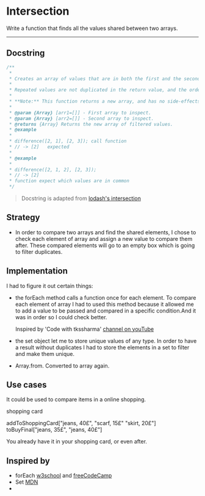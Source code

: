 # Intersection

Write a function that finds all the values shared between two arrays.

---

## Docstring

```js
/**
 *
 * Creates an array of values that are in both the first and the second arrays.
 *
 * Repeated values are not duplicated in the return value, and the order of result values are determined by the first array.
 *
 * **Note:** This function returns a new array, and has no side-effects.
 *
 * @param {Array} [arr1=[]] - First array to inspect.
 * @param {Array} [arr2=[]] - Second array to inspect.
 * @returns {Array} Returns the new array of filtered values.
 * @example
 *
 * difference([2, 1], [2, 3]); call function
 * // -> [2]   expected
 *
 * @example
 *
 * difference([2, 1, 2], [2, 3]);
 * // -> [2]
 * function expect which values are in common
 */
```

> Docstring is adapted from [lodash's intersection](https://github.com/lodash/lodash/blob/4.17.15/lodash.js#L7498)

## Strategy

- In order to compare two arrays and find the shared elements, I chose to check each element of array and assign a new value to compare them after. These compared elements will go to an empty box which is going to filter duplicates.

## Implementation

I had to figure it out certain things:

- the forEach method calls a function once for each element. To compare each element of array I had to used this method because it allowed me to add a value to be passed and compared in a specific condition.And it was in order so I could check better.

  Inspired by 'Code with tkssharma' [channel on youTube](https://www.youtube.com/watch?v=em4zXfZsfds)

- the set object let me to store unique values of any type. In order to have a result without duplicates I had to store the elements in a set to filter and make them unique.

- Array.from. Converted to array again.

## Use cases

It could be used to compare items in a online shopping.

shopping card

addToShoppingCard["jeans, 40£", "scarf, 15£" "skirt, 20£"] toBuyFinal["jeans, 35£", "jeans, 40£"]

You already have it in your shopping card, or even after.

## Inspired by

- forEach [w3school](https://www.w3schools.com/jsref/jsref_foreach.asp) and [freeCodeCamp](https://www.freecodecamp.org/news/javascript-foreach-how-to-loop-through-an-array-in-js/)
- Set [MDN](https://developer.mozilla.org/en-US/docs/Web/JavaScript/Reference/Global_Objects/Set)
-
